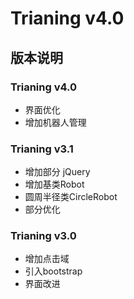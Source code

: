 # Trianing v4.0

## 版本说明
### Trianing v4.0
+ 界面优化
+ 增加机器人管理

### Trianing v3.1
+ 增加部分 jQuery
+ 增加基类Robot
+ 圆周半径类CircleRobot
+ 部分优化


### Trianing v3.0
+ 增加点击域
+ 引入bootstrap
+ 界面改进